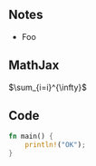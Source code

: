 <script>
MathJax = { tex: { inlineMath: [['$', '$'], ['\\(', '\\)']] } };
</script>
<script src="https://cdn.jsdelivr.net/npm/mathjax@3/es5/tex-chtml.js"></script>

Notes
---
- Foo


MathJax
---
$\sum_{i=i}^{\infty}$

Code
---
```rust
fn main() {
	println!("OK");
}
```
